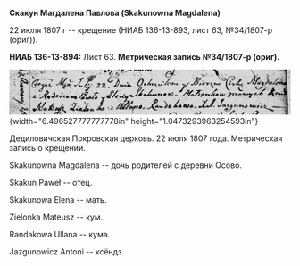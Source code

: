 **Скакун Магдалена Павлова (Skakunowna Magdalena)**

22 июля 1807 г -- крещение (НИАБ 136-13-893, лист 63, №34/1807-р
(ориг)).

**НИАБ 136-13-894:** Лист 63. **Метрическая запись №34/1807-р (ориг).**

![](./media/6fec590cbd7e4e74d95349a3e3e7094a614430c5.png){width="6.496527777777778in"
height="1.0473293963254593in"}

Дедиловичская Покровская церковь. 22 июля 1807 года. Метрическая запись
о крещении.

Skakunowna Magdalena -- дочь родителей с деревни Осовo.

Skakun Paweł -- отец.

Skakunowa Elena -- мать.

Zielonka Mateusz -- кум.

Randakowa Ullana -- кума.

Jazgunowicz Antoni -- ксёндз.

